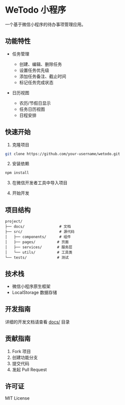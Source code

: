 # WeTodo 小程序

一个基于微信小程序的待办事项管理应用。

## 功能特性

- 任务管理
  - 创建、编辑、删除任务
  - 设置任务优先级
  - 添加任务备注、截止时间
  - 标记任务完成状态
  
- 日历视图
  - 农历/节假日显示
  - 任务日历视图
  - 日程安排

## 快速开始

1. 克隆项目
```bash
git clone https://github.com/your-username/wetodo.git
```

2. 安装依赖
```bash
npm install
```

3. 在微信开发者工具中导入项目

4. 开始开发

## 项目结构

```
project/
├── docs/                # 文档
├── src/                 # 源代码
│   ├── components/      # 组件
│   ├── pages/          # 页面
│   ├── services/       # 服务层
│   └── utils/          # 工具类
└── tests/              # 测试
```

## 技术栈

- 微信小程序原生框架
- LocalStorage 数据存储

## 开发指南

详细的开发文档请查看 [docs/](./docs/) 目录

## 贡献指南

1. Fork 项目
2. 创建功能分支
3. 提交代码
4. 发起 Pull Request

## 许可证

MIT License
